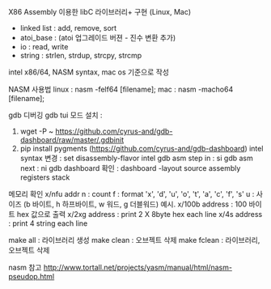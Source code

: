 X86 Assembly 이용한 libC 라이브러리+ 구현 (Linux, Mac)
- linked list : add, remove, sort
- atoi_base : (atoi 업그레이드 버젼 - 진수 변환 추가)
- io : read, write
- string : strlen, strdup, strcpy, strcmp

intel x86/64, NASM syntax, mac os 기준으로 작성

NASM 사용법
linux : nasm -felf64 [filename];
mac : nasm -macho64 [filename];

gdb 디버깅
gdb tui 모드 설치 : 
1. wget -P ~ https://github.com/cyrus-and/gdb-dashboard/raw/master/.gdbinit
2. pip install pygments
(https://github.com/cyrus-and/gdb-dashboard)
intel syntax 변경 : set disassembly-flavor intel
gdb asm step in : si
gdb asm next : ni
gdb dashboard 확인 : dashboard -layout source assembly registers stack

메모리 확인 
x/nfu addr
n : count
f : format 'x', 'd', 'u', 'o', 't', 'a', 'c', 'f', 's'
u : 사이즈 (b 바이트, h 하프바이트, w 워드, g 더블워드)
예시.
x/100b address : 100 바이트 hex 값으로 출력
x/2xg address : print 2 X 8byte hex each line
x/4s address : print 4 string each line

make all : 라이브러리 생성
make clean : 오브젝트 삭제
make fclean : 라이브러리, 오브젝트 삭제

nasm 참고
http://www.tortall.net/projects/yasm/manual/html/nasm-pseudop.html
